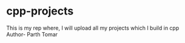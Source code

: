 # cpp-projects
This is my rep where, I will upload all my projects which I build in cpp
Author- Parth Tomar

            

